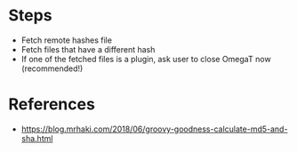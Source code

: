 # Steps

* Fetch remote hashes file
* Fetch files that have a different hash
* If one of the fetched files is a plugin, ask user to close OmegaT now (recommended!)

# References 

* https://blog.mrhaki.com/2018/06/groovy-goodness-calculate-md5-and-sha.html
